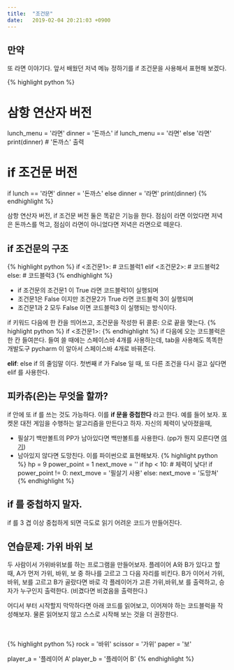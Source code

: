 ```yaml
---
title:  "조건문"
date:   2019-02-04 20:21:03 +0900
---
```


## 만약
또 라면 이야기다.
앞서 배웠던 저녁 메뉴 정하기를 if 조건문을 사용해서 표현해 보겠다.

{% highlight python %}
# 삼항 연산자 버전
lunch_menu = '라면'
dinner = '돈까스' if lunch_menu == '라면' else '라면'
print(dinner) # '돈까스' 출력

# if 조건문 버전
if lunch == '라면'
    dinner = '돈까스'
else
    dinner = '라면'
print(dinner)
{% endhighlight %}

삼항 연산자 버전, if 조건문 버전 둘은 똑같은 기능을 한다. 점심이 라면 이었다면
저녁은 돈까스를 먹고, 점심이 라면이 아니었다면 저녁은 라면으로 떼운다.

## if 조건문의 구조
{% highlight python %}
if <조건문1>:
    # 코드블럭1
elif <조건문2>:
    # 코드블럭2
else:
    # 코드블럭3 
{% endhighlight %}

* if 조건문의 조건문1 이 True 라면 코드블럭1이 실행되며
* 조건문1은 False 이지만 조건문2가 True 라면 코드블럭 3이 실행되며
* 조건문1과 2 모두 False 이면 코드블럭3 이 실행되는 방식이다.

if 키워드 다음에 한 칸을 띄어쓰고, 조건문을 작성한 뒤 콜론: 으로 끝을 맺는다.
{% highlight python %}
if <조건문1>:
{% endhighlight %}
if 다음에 오는 코드블럭은 한 칸 들여쓴다. 들여 쓸 때에는 스페이스바 4개를 사용하는데,
tab을 사용해도 똑똑한 개발도구 pycharm 이 알아서 스페이스바 4개로 바꿔준다.

**elif**: else if 의 줄임말 이다. 첫번째 if 가 False 일 때, 또 다른 조건을 다시 걸고 싶다면
elif 를 사용한다.


## 피카츄(은)는 무엇을 할까?
if 안에 또 if 를 쓰는 것도 가능하다. 이를 **if 문을 중첩한다** 라고 한다.
예를 들어 보자. 포켓몬 대전 게임을 수행하는 알고리즘을 만든다고 하자.
자신의 체력이 낮아졌을때,
* 필살기 백만볼트의 PP가 남아있다면 백만볼트를 사용한다. (pp가 뭔지 모른다면 
<a href="https://namu.wiki/w/%EB%B0%9C%EB%B2%84%EB%91%A5" target="_blank">여기</a>)
* 남아있지 않다면 도망친다.
이를 파이썬으로 표현해보자.
{% highlight python %}
hp = 9
power_point = 1
next_move = ''
if hp < 10: # 체력이 낮다!
    if power_point != 0:
        next_move = '필살기 사용'
    else:
        next_move = '도망쳐'
{% endhighlight %}


## if 를 중첩하지 말자.
if 를 3 겹 이상 중첩하게 되면 극도로 읽기 어려운 코드가 만들어진다.



## 연습문제: 가위 바위 보
두 사람이서 가위바위보를 하는 프로그램을 만들어보자.
플레이어 A와 B가 있다고 할 때, A가 먼저 가위, 바위, 보 중 하나를 고르고
그 다음 자리를 비킨다. B가 이어서 가위, 바위, 보를 고르고
B가 골랐다면 바로 각 플레이어가 고른 가위,바위,보 를 출력하고,
승자가 누구인지 출력한다. (비겼다면 비겼음을 출력한다.)

어디서 부터 시작할지 막막하다면 아래 코드를 읽어보고, 이어져야 하는 코드블럭을 작성해보자.
물론 읽어보지 않고 스스로 시작해 보는 것을 더 권장한다.
<br><br><br>


{% highlight python %}
rock = '바위'
scissor = '가위'
paper = '보'

player_a = '플레이어 A'
player_b = '플레이어 B'
{% endhighlight %}

